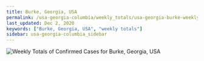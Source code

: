 ```yaml
---
title: Burke, Georgia, USA
permalink: /usa-georgia-columbia/weekly_totals/usa-georgia-burke-weekly_totals.html
last_updated: Dec 2, 2020
keywords: ["Burke, Georgia, USA", "weekly totals"]
sidebar: usa-georgia-columbia_sidebar
---
```


![Weekly Totals of Confirmed Cases for Burke, Georgia, USA](/covid_tracker/images/graphs/usa-georgia-burke-weekly_totals_graph.png)
